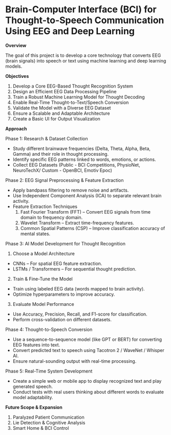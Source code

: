 # Brain-Computer Interface (BCI) for Thought-to-Speech Communication Using EEG and Deep Learning

**Overview**

The goal of this project is to develop a core technology that converts EEG (brain signals) into speech or text using machine learning and deep learning models.

**Objectives**
1. Develop a Core EEG-Based Thought Recognition System
2. Design an Efficient EEG Data Processing Pipeline
3. Train a Robust Machine Learning Model for Thought Decoding
4. Enable Real-Time Thought-to-Text/Speech Conversion
5. Validate the Model with a Diverse EEG Dataset
6. Ensure a Scalable and Adaptable Architecture
7. Create a Basic UI for Output Visualization

**Approach**

Phase 1: Research & Dataset Collection
- Study different brainwave frequencies (Delta, Theta, Alpha, Beta, Gamma) and their role in thought processing.
- Identify specific EEG patterns linked to words, emotions, or actions.
- Collect EEG Datasets (Public - BCI Competitions, PhysioNet, NeuroTechX/ Custom - OpenBCI, Emotiv Epoc)

Phase 2: EEG Signal Preprocessing & Feature Extraction
- Apply bandpass filtering to remove noise and artifacts.
- Use Independent Component Analysis (ICA) to separate relevant brain activity.
- Feature Extraction Techniques
  1. Fast Fourier Transform (FFT) – Convert EEG signals from time domain to frequency domain.
  2. Wavelet Transform – Extract time-frequency features.
  3. Common Spatial Patterns (CSP) – Improve classification accuracy of mental states.

Phase 3: AI Model Development for Thought Recognition
1. Choose a Model Architecture
- CNNs – For spatial EEG feature extraction.
- LSTMs / Transformers – For sequential thought prediction.

2. Train & Fine-Tune the Model
- Train using labeled EEG data (words mapped to brain activity).
- Optimize hyperparameters to improve accuracy.

3. Evaluate Model Performance
- Use Accuracy, Precision, Recall, and F1-score for classification.
- Perform cross-validation on different datasets.

Phase 4: Thought-to-Speech Conversion
- Use a sequence-to-sequence model (like GPT or BERT) for converting EEG features into text.
- Convert predicted text to speech using Tacotron 2 / WaveNet / Whisper AI.
- Ensure natural-sounding output with real-time processing.

Phase 5: Real-Time System Development
- Create a simple web or mobile app to display recognized text and play generated speech.
- Conduct tests with real users thinking about different words to evaluate model adaptability.

**Future Scope & Expansion**
1. Paralyzed Patient Communication
2. Lie Detection & Cognitive Analysis
3. Smart Home & BCI Control

